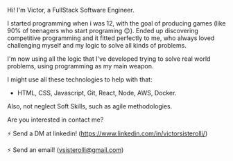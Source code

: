 Hi! I'm Victor, a FullStack Software Engineer.

I started programming when i was 12, with the goal of producing games (like 90% of teenagers who start programing 😊).
Ended up discovering competitive programming and it fitted perfectly to me, who always loved challenging myself and my logic to solve all kinds of problems.

I'm now using all the logic that I've developed trying to solve real world problems, using programming as my main weapon.

I might use all these technologies to help with that:

- HTML, CSS, Javascript, Git, React, Node, AWS, Docker.

Also, not neglect Soft Skills, such as agile methodologies.

Are you interested in contact me?

⚡ Send a DM at linkedin! (https://www.linkedin.com/in/victorsisterolli/)

⚡ Send an email! (vsisterolli@gmail.com)


